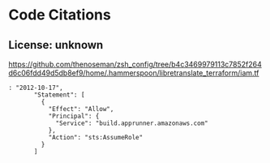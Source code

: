 # Code Citations

## License: unknown

https://github.com/thenoseman/zsh_config/tree/b4c3469979113c7852f264d6c06fdd49d5db8ef9/home/.hammerspoon/libretranslate_terraform/iam.tf

```
: "2012-10-17",
       "Statement": [
         {
           "Effect": "Allow",
           "Principal": {
             "Service": "build.apprunner.amazonaws.com"
           },
           "Action": "sts:AssumeRole"
         }
       ]
```
